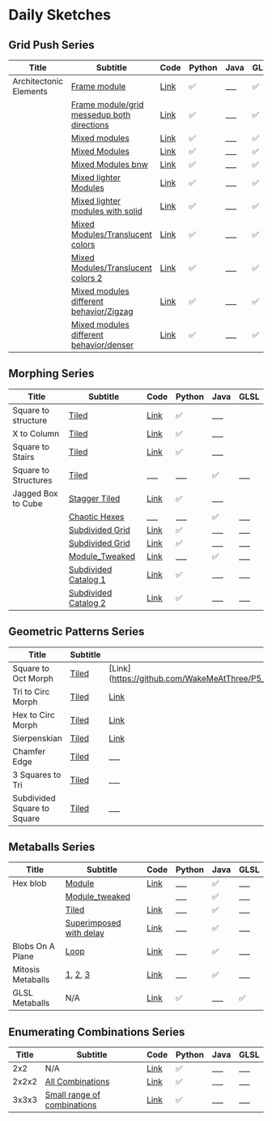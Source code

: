 # Daily Sketches

## Grid Push Series

| Title                  | Subtitle                                                                                                        | Code                                                                                                                                | Python              | Java | GLSL                |
|------------------------|-----------------------------------------------------------------------------------------------------------------|-------------------------------------------------------------------------------------------------------------------------------------|---------------------|------|---------------------|
| Architectonic Elements | [Frame   module](https://www.instagram.com/p/BlbUQS5A9lC/?taken-by=wakemeatthree)                               | [Link](https://github.com/WakeMeAtThree/P5_Playground/tree/master/Daily_Sketches/S_2018_083_ArchitectonicPatterns)                  | :white_check_mark:  |  ___ | :white_check_mark:  |
|                        | [Frame module/grid messedup both   directions](https://www.instagram.com/p/BlbVZm-gvVM/?taken-by=wakemeatthree) | [Link](https://github.com/WakeMeAtThree/P5_Playground/tree/master/Daily_Sketches/S_2018_083_ArchitectonicPatterns)                  | :white_check_mark:  |  ___ | :white_check_mark:  |
|                        | [Mixed   modules](https://www.instagram.com/p/BlgLB7vH1uH/?taken-by=wakemeatthree)                              | [Link](https://github.com/WakeMeAtThree/P5_Playground/tree/master/Daily_Sketches/S_2018_083_ArchitectonicPatterns)                  | :white_check_mark:  |  ___ | :white_check_mark:  |
|                        | [Mixed   Modules](https://www.instagram.com/p/BliwEjLDPrc/?taken-by=wakemeatthree)                              | [Link](https://github.com/WakeMeAtThree/P5_Playground/tree/master/Daily_Sketches/S_2018_083_ArchitectonicPatterns)                  | :white_check_mark:  |  ___ | :white_check_mark:  |
|                        | [Mixed Modules   bnw](https://www.instagram.com/p/BlgLKKXjHFa/?taken-by=wakemeatthree)                          | [Link](https://github.com/WakeMeAtThree/P5_Playground/tree/master/Daily_Sketches/S_2018_083_ArchitectonicPatterns)                  | :white_check_mark:  |  ___ | :white_check_mark:  |
|                        | [Mixed lighter   Modules](https://www.instagram.com/p/Bln2RfPnEnE/?taken-by=wakemeatthree)                      | [Link](https://github.com/WakeMeAtThree/P5_Playground/tree/master/Daily_Sketches/S_2018_086_MoreArchitectonicPatterns)              | :white_check_mark:  |  ___ | :white_check_mark:  |
|                        | [Mixed lighter modules with   solid](https://www.instagram.com/p/Bln7iHGnNbz/?taken-by=wakemeatthree)           | [Link](https://github.com/WakeMeAtThree/P5_Playground/tree/master/Daily_Sketches/S_2018_086_MoreArchitectonicPatterns)              | :white_check_mark:  |  ___ | :white_check_mark:  |
|                        | [Mixed Modules/Translucent   colors](https://www.instagram.com/p/Bl3EiFxlDL3/?taken-by=wakemeatthree)           | [Link](https://github.com/WakeMeAtThree/P5_Playground/tree/master/Daily_Sketches/S_2018_093_TranslucentArchitectonicModules)        | :white_check_mark:  |  ___ | :white_check_mark:  |
|                        | [Mixed Modules/Translucent   colors 2](https://www.instagram.com/p/Bl3E013hp8u/?taken-by=wakemeatthree)         | [Link](https://github.com/WakeMeAtThree/P5_Playground/tree/master/Daily_Sketches/S_2018_093_TranslucentArchitectonicModules)        | :white_check_mark:  |  ___ | :white_check_mark:  |
|                        | [Mixed modules different   behavior/Zigzag](https://www.instagram.com/p/Bl5eKcIDKsK/?taken-by=wakemeatthree)    | [Link](https://github.com/WakeMeAtThree/P5_Playground/tree/master/Daily_Sketches/S_2018_094_ZigZagArchitectonicPatternsSinBehavior) | :white_check_mark:  |  ___ | :white_check_mark:  |
|                        | [Mixed modules different   behavior/denser](https://www.instagram.com/p/Bl5fTZKALrz/?taken-by=wakemeatthree)    | [Link](https://github.com/WakeMeAtThree/P5_Playground/tree/master/Daily_Sketches/S_2018_094_ZigZagArchitectonicPatternsSinBehavior) | :white_check_mark:  |  ___ | :white_check_mark:  |

## Morphing Series
| Title                | Subtitle                                                                                  | Code                                                                                                                  | Python              | Java                | GLSL |
|----------------------|-------------------------------------------------------------------------------------------|-----------------------------------------------------------------------------------------------------------------------|---------------------|---------------------|------|
| Square to structure  | [Tiled](https://www.instagram.com/p/BjaGWNKlS5S/?taken-by=wakemeatthree)                  | [Link](https://github.com/WakeMeAtThree/P5_Playground/tree/master/Daily_Sketches/S_2018_049_Structures)               | :white_check_mark:  |  ___                |      |
| X to Column          | [Tiled](https://www.instagram.com/p/Bjf2ieuFuul/?taken-by=wakemeatthree)                  | [Link](https://github.com/WakeMeAtThree/P5_Playground/tree/master/Daily_Sketches/S_2018_050_Columns)                  | :white_check_mark:  |  ___                |      |
| Square to Stairs     | [Tiled](https://www.instagram.com/p/Bj39WOZldKd/?taken-by=wakemeatthree)                  | [Link](https://github.com/WakeMeAtThree/P5_Playground/tree/master/Daily_Sketches/S_2018_054_stairs)                   | :white_check_mark:  |  ___                |      |
| Square to Structures | [Tiled](https://www.instagram.com/p/BkH6lc0FFR0/?taken-by=wakemeatthree)                  |  ___                                                                                                                  |  ___                | :white_check_mark:  |  ___ |
| Jagged Box to Cube   | [Stagger   Tiled](https://www.instagram.com/p/BjnD5MYleSI/?taken-by=wakemeatthree)        | [Link](https://github.com/WakeMeAtThree/P5_Playground/tree/master/Daily_Sketches/S_2018_051_MultiMorph_3D_pattern)    | :white_check_mark:  |  ___                |      |
|                      | [Chaotic   Hexes](https://www.instagram.com/p/Bkr_EsGAb0U/?taken-by=wakemeatthree)        |  ___                                                                                                                  |  ___                | :white_check_mark:  |  ___ |
|                      | [Subdivided   Grid](https://www.instagram.com/p/BmT6MrQgK4G/?taken-by=wakemeatthree)      | [Link](https://github.com/WakeMeAtThree/P5_Playground/tree/master/Daily_Sketches/S_2018_109_CornerlessModuleSubdGrid) | :white_check_mark:  |  ___                |  ___ |
|                      | [Subdivided   Grid](https://www.instagram.com/p/BmT7JqEAG4M/?taken-by=wakemeatthree)      | [Link](https://github.com/WakeMeAtThree/P5_Playground/tree/master/Daily_Sketches/S_2018_109_CornerlessModuleSubdGrid) | :white_check_mark:  |  ___                |  ___ |
|                      | [Module_Tweaked](https://www.instagram.com/p/Blio196H-05/?taken-by=wakemeatthree)         | [Link](https://github.com/WakeMeAtThree/P5_Playground/tree/master/Daily_Sketches/S_2018_084_CheckersLightShade)       |  ___                | :white_check_mark:  |  ___ |
|                      | [Subdivided Catalog   1](https://www.instagram.com/p/BmWaRxbguK4/?taken-by=wakemeatthree) | [Link](https://github.com/WakeMeAtThree/P5_Playground/tree/master/Daily_Sketches/S_2018_110_CheckersLightShadeSubd)   | :white_check_mark:  |  ___                |  ___ |
|                      | [Subdivided Catalog   2](https://www.instagram.com/p/BmWaRxbguK4/?taken-by=wakemeatthree) | [Link](https://github.com/WakeMeAtThree/P5_Playground/tree/master/Daily_Sketches/S_2018_110_CheckersLightShadeSubd)   | :white_check_mark:  |  ___                |  ___ |

## Geometric Patterns Series

| Title                       | Subtitle                                                                 | Code                                                                                                               | Python | Java                | GLSL |
|-----------------------------|--------------------------------------------------------------------------|--------------------------------------------------------------------------------------------------------------------|--------|---------------------|------|
| Square to Oct Morph         | [Tiled](https://www.instagram.com/p/Bi4Q4FSly4L/?taken-by=wakemeatthree) | [Link](https://github.com/WakeMeAtThree/P5_Playground/tree/master/Daily_Sketches/S_2018_032_Delays]                |  ___   | :white_check_mark:  |  ___ |
| Tri to Circ Morph           | [Tiled](https://www.instagram.com/p/BjIb-uElCWp/?taken-by=wakemeatthree) | [Link](https://github.com/WakeMeAtThree/P5_Playground/tree/master/Daily_Sketches/S_2018_024_TriMorphPatternOffset) |  ___   | :white_check_mark:  |  ___ |
| Hex to Circ Morph           | [Tiled](https://www.instagram.com/p/BjLCTSnFlkc/?taken-by=wakemeatthree) | [Link](https://github.com/WakeMeAtThree/P5_Playground/tree/master/Daily_Sketches/S_2018_044_TriToHexMorph)         |  ___   | :white_check_mark:  |  ___ |
| Sierpenskian                | [Tiled](https://www.instagram.com/p/BjSht88lTwh/?taken-by=wakemeatthree) | [Link](https://github.com/WakeMeAtThree/P5_Playground/tree/master/Daily_Sketches/S_2018_042_SierpenskianModule)    |  ___   | :white_check_mark:  |  ___ |
| Chamfer Edge                | [Tiled](https://www.instagram.com/p/BjUjd3nlGM9/?taken-by=wakemeatthree) |  ___                                                                                                               |  ___   | :white_check_mark:  |  ___ |
| 3 Squares to Tri            | [Tiled](https://www.instagram.com/p/BkaqRGlgMuv/?taken-by=wakemeatthree) |  ___                                                                                                               |  ___   | :white_check_mark:  |  ___ |
| Subdivided Square to Square | [Tiled](https://www.instagram.com/p/BkdnsYbg9vt/?taken-by=wakemeatthree) |  ___                                                                                                               |  ___   | :white_check_mark:  |  ___ |

## Metaballs Series

| Title             | Subtitle                                                                                                                                                                                                          | Code                                                                                                                      | Python              | Java                | GLSL                |
|-------------------|-------------------------------------------------------------------------------------------------------------------------------------------------------------------------------------------------------------------|---------------------------------------------------------------------------------------------------------------------------|---------------------|---------------------|---------------------|
| Hex blob          | [Module](https://www.instagram.com/p/Bk4vz2LgDrH/?taken-by=wakemeatthree)                                                                                                                                         | [Link](https://github.com/WakeMeAtThree/P5_Playground/tree/master/Daily_Sketches/S_2018_063_metaballs2D_module)           |  ___                | :white_check_mark:  |  ___                |
|                   | [Module_tweaked](https://www.instagram.com/p/Bk4w5mmg7Lk/?taken-by=wakemeatthree)                                                                                                                                 |                                                                                                                           |  ___                | :white_check_mark:  |  ___                |
|                   | [Tiled](https://www.instagram.com/p/Bk474eMg7Uq/?taken-by=wakemeatthree)                                                                                                                                          | [Link](https://github.com/WakeMeAtThree/P5_Playground/tree/master/Daily_Sketches/S_2018_064_metaballs2D_pattern)          |  ___                | :white_check_mark:  |  ___                |
|                   | [Superimposed with   delay](https://www.instagram.com/p/BlDnBfcgmJa/?taken-by=wakemeatthree)                                                                                                                      | [Link](https://github.com/WakeMeAtThree/P5_Playground/tree/master/Daily_Sketches/S_2018_067_metaballs2D_module_exclusion) |  ___                | :white_check_mark:  |  ___                |
| Blobs On A Plane  | [Loop](https://www.instagram.com/p/BlOTHvrlZRH/?taken-by=wakemeatthree)                                                                                                                                           | [Link](https://github.com/WakeMeAtThree/P5_Playground/tree/master/Daily_Sketches/S_2018_075_swarmTheCanvas)               |  ___                | :white_check_mark:  |  ___                |
| Mitosis Metaballs | [1](https://www.instagram.com/p/BmGJjB7Fsin/?taken-by=wakemeatthree),   [2](https://www.instagram.com/p/BmGJdWUBfPm/?taken-by=wakemeatthree),   [3](https://twitter.com/WakeMeAtThree/status/1026047610510028801) | [Link](https://github.com/WakeMeAtThree/P5_Playground/tree/master/Daily_Sketches/S_2018_098_MitosisMetaballs)             |  ___                | :white_check_mark:  |  ___                |
| GLSL Metaballs    | N/A                                                                                                                                                                                                               | [Link](https://github.com/WakeMeAtThree/P5_Playground/tree/master/Daily_Sketches/S_2018_099_GLSLMetaballs)                | :white_check_mark:  |  ___                | :white_check_mark:  |

## Enumerating Combinations Series

| Title | Subtitle                                                                                         | Code                                                                                                                    | Python              | Java | GLSL |
|-------|--------------------------------------------------------------------------------------------------|-------------------------------------------------------------------------------------------------------------------------|---------------------|------|------|
| 2x2   | N/A                                                                                              | [Link](https://github.com/WakeMeAtThree/P5_Playground/tree/master/Daily_Sketches/S_2018_113_EveryPossible2DCombination) | :white_check_mark:  |  ___ |  ___ |
| 2x2x2 | [All   Combinations](https://www.instagram.com/p/Bmde1J2ALq9/?taken-by=wakemeatthree)            | [Link](https://github.com/WakeMeAtThree/P5_Playground/tree/master/Daily_Sketches/S_2018_114_EveryPossible3DCombination) | :white_check_mark:  |  ___ |  ___ |
| 3x3x3 | [Small range of   combinations](https://www.instagram.com/p/BmdfD_QgeFZ/?taken-by=wakemeatthree) | [Link](https://github.com/WakeMeAtThree/P5_Playground/tree/master/Daily_Sketches/S_2018_114_EveryPossible3DCombination) | :white_check_mark:  |  ___ |  ___ |


